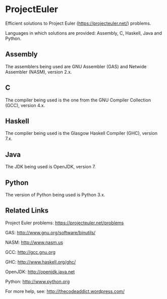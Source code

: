ProjectEuler
============

Efficient solutions to Project Euler (https://projecteuler.net/) problems.

Languages in which solutions are provided: Assembly, C, Haskell, Java and Python.


Assembly
--------
The assemblers being used are GNU Assembler (GAS) and Netwide Assembler (NASM), version 2.x.

C
-
The compiler being used is the one from the GNU Compiler Collection (GCC), version 4.x.

Haskell
-------
The compiler being used is the Glasgow Haskell Compiler (GHC), version 7.x.

Java
----
The JDK being used is OpenJDK, version 7.

Python
------
The version of Python being used is Python 3.x.



Related Links
--------------
Project Euler problems: https://projecteuler.net/problems

GAS: http://www.gnu.org/software/binutils/

NASM: http://www.nasm.us

GCC: http://gcc.gnu.org

GHC: http://www.haskell.org/ghc/

OpenJDK: http://openjdk.java.net

Python: http://www.python.org


For more help, see: http://thecodeaddict.wordpress.com/
